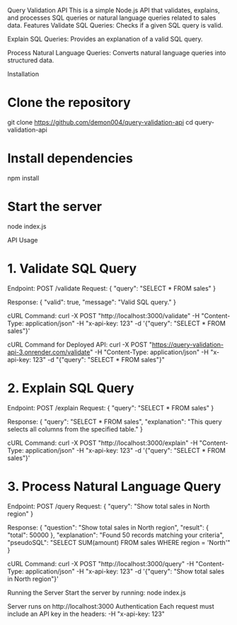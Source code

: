 Query Validation API
This is a simple Node.js API that validates, explains, and processes SQL queries or natural language queries related to sales data.
Features
Validate SQL Queries: Checks if a given SQL query is valid.


Explain SQL Queries: Provides an explanation of a valid SQL query.


Process Natural Language Queries: Converts natural language queries into structured data.


Installation
# Clone the repository
git clone https://github.com/demon004/query-validation-api
cd query-validation-api

# Install dependencies
npm install

# Start the server
node index.js

API Usage
# 1. Validate SQL Query
Endpoint: POST /validate
Request:
{
  "query": "SELECT * FROM sales"
}

Response:
{
  "valid": true,
  "message": "Valid SQL query."
}

cURL Command:
curl -X POST "http://localhost:3000/validate" -H "Content-Type: application/json" -H "x-api-key: 123" -d '{"query": "SELECT * FROM sales"}'

cURL Command for Deployed API:
curl -X POST "https://query-validation-api-3.onrender.com/validate" -H "Content-Type: application/json" -H "x-api-key: 123" -d "{\"query\": \"SELECT * FROM sales\"}"

# 2. Explain SQL Query
Endpoint: POST /explain
Request:
{
  "query": "SELECT * FROM sales"
}

Response:
{
  "query": "SELECT * FROM sales",
  "explanation": "This query selects all columns from the specified table."
}

cURL Command:
curl -X POST "http://localhost:3000/explain" -H "Content-Type: application/json" -H "x-api-key: 123" -d '{"query": "SELECT * FROM sales"}'

# 3. Process Natural Language Query
Endpoint: POST /query
Request:
{
  "query": "Show total sales in North region"
}

Response:
{
  "question": "Show total sales in North region",
  "result": { "total": 50000 },
  "explanation": "Found 50 records matching your criteria",
  "pseudoSQL": "SELECT SUM(amount) FROM sales WHERE region = 'North'"
}

cURL Command:
curl -X POST "http://localhost:3000/query" -H "Content-Type: application/json" -H "x-api-key: 123" -d '{"query": "Show total sales in North region"}'

Running the Server
Start the server by running:
node index.js

Server runs on http://localhost:3000
Authentication
Each request must include an API key in the headers:
-H "x-api-key: 123"



